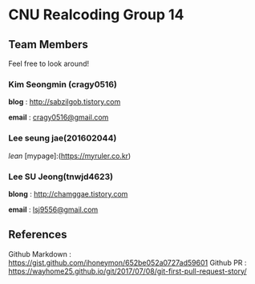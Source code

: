 # CNU Realcoding Group 14
## Team Members

Feel free to look around!

### Kim Seongmin (cragy0516)

**blog**	 : http://sabzilgob.tistory.com

**email**	 : cragy0516@gmail.com

### Lee seung jae(201602044)
*lean*
[mypage]:(https://myruler.co.kr)


### Lee SU Jeong(tnwjd4623)

**blong**	 : http://chamggae.tistory.com

**email**	 : lsj9556@gmail.com
## References

Github Markdown	: https://gist.github.com/ihoneymon/652be052a0727ad59601
Github PR : https://wayhome25.github.io/git/2017/07/08/git-first-pull-request-story/

